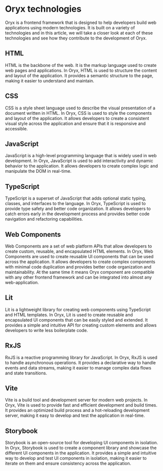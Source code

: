 # Oryx technologies

Oryx is a frontend framework that is designed to help developers build web applications using modern technologies.
It is built on a variety of technologies and in this article, we will take a closer look at each of these technologies and see how they contribute to the development of Oryx.

## HTML
HTML is the backbone of the web. It is the markup language used to create web pages and applications. In Oryx, HTML is used to structure the content and layout of the application. It provides a semantic structure to the page, making it easier to understand and maintain.

## CSS
CSS is a style sheet language used to describe the visual presentation of a document written in HTML. In Oryx, CSS is used to style the components and layout of the application. It allows developers to create a consistent visual style across the application and ensure that it is responsive and accessible.

## JavaScript
JavaScript is a high-level programming language that is widely used in web development. In Oryx, JavaScript is used to add interactivity and dynamic behavior to the application. It allows developers to create complex logic and manipulate the DOM in real-time.

## TypeScript
TypeScript is a superset of JavaScript that adds optional static typing, classes, and interfaces to the language. In Oryx, TypeScript is used to provide type safety and better code organization. It allows developers to catch errors early in the development process and provides better code navigation and refactoring capabilities.

## Web Components
Web Components are a set of web platform APIs that allow developers to create custom, reusable, and encapsulated HTML elements. In Oryx, Web Components are used to create reusable UI components that can be used across the application. It allows developers to create complex components with minimal code duplication and provides better code organization and maintainability. At the same time it means Oryx component are compatible with any other frontend framework and can be integrated into almost any web-application.

## Lit
Lit is a lightweight library for creating web components using TypeScript and HTML templates. In Oryx, Lit is used to create reusable and encapsulated UI components that can be easily styled and extended. It provides a simple and intuitive API for creating custom elements and allows developers to write less boilerplate code.

## RxJS
RxJS is a reactive programming library for JavaScript. In Oryx, RxJS is used to handle asynchronous operations. It provides a declarative way to handle events and data streams, making it easier to manage complex data flows and state transitions.

## Vite
Vite is a build tool and development server for modern web projects. In Oryx, Vite is used to provide fast and efficient development and build times. It provides an optimized build process and a hot-reloading development server, making it easy to develop and test the application in real-time.

## Storybook
Storybook is an open-source tool for developing UI components in isolation. In Oryx, Storybook is used to create a component library and showcase the different UI components in the application. It provides a simple and intuitive way to develop and test UI components in isolation, making it easier to iterate on them and ensure consistency across the application.
